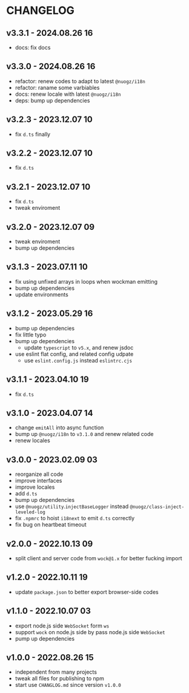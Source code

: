 # CHANGELOG

## v3.3.1 - 2024.08.26 16
* docs: fix docs


## v3.3.0 - 2024.08.26 16
* refactor: renew codes to adapt to latest `@nuogz/i18n`
* refactor: raname some varbiables
* docs: renew locale with latest `@nuogz/i18n`
* deps: bump up dependencies


## v3.2.3 - 2023.12.07 10
* fix `d.ts` finally


## v3.2.2 - 2023.12.07 10
* fix `d.ts`


## v3.2.1 - 2023.12.07 10
* fix `d.ts`
* tweak enviroment


## v3.2.0 - 2023.12.07 09
* tweak enviroment
* bump up dependencies


## v3.1.3 - 2023.07.11 10
* fix using unfixed arrays in loops when wockman emitting
* bump up dependencies
* update environments


## v3.1.2 - 2023.05.29 16
* bump up dependencies
* fix little typo
* bump up dependencies
	* update `typescript` to `v5.x`, and renew jsdoc
* use eslint flat config, and related config udpate
	* use `eslint.config.js` instead `eslintrc.cjs`


## v3.1.1 - 2023.04.10 19
* fix `d.ts`


## v3.1.0 - 2023.04.07 14
* change `emitAll` into async function
* bump up `@nuogz/i18n` to `v3.1.0` and renew related code
* renew locales


## v3.0.0 - 2023.02.09 03
* reorganize all code
* improve interfaces
* improve locales
* add `d.ts`
* bump up dependencies
* use `@nuogz/utility`.`injectBaseLogger` instead `@nuogz/class-inject-leveled-log`
* fix `.npmrc` to hoist `i18next` to emit `d.ts` correctly
* fix bug on heartbeat timeout


## v2.0.0 - 2022.10.13 09
* split client and server code from `wock@1.x` for better fucking import


## v1.2.0 - 2022.10.11 19
* update `package.json` to better export browser-side codes


## v1.1.0 - 2022.10.07 03
* export node.js side `WebSocket` form `ws`
* support `wock` on node.js side by pass node.js side `WebSocket`
* pump up dependencies


## v1.0.0 - 2022.08.26 15
* independent from many projects
* tweak all files for publishing to npm
* start use `CHANGLOG.md` since version `v1.0.0`

